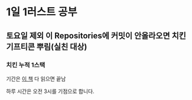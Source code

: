 # 1일 1러스트 공부

## 토요일 제외 이 Repositories에 커밋이 안올라오면 치킨 기프티콘 뿌림(실친 대상)

### 치킨 누적 1스택

기간은 [이 책](https://www.yes24.com/Product/Goods/116789691) 다 읽으면 끝남

하루 시간은 오전 3시를 기점으로 합니다.
